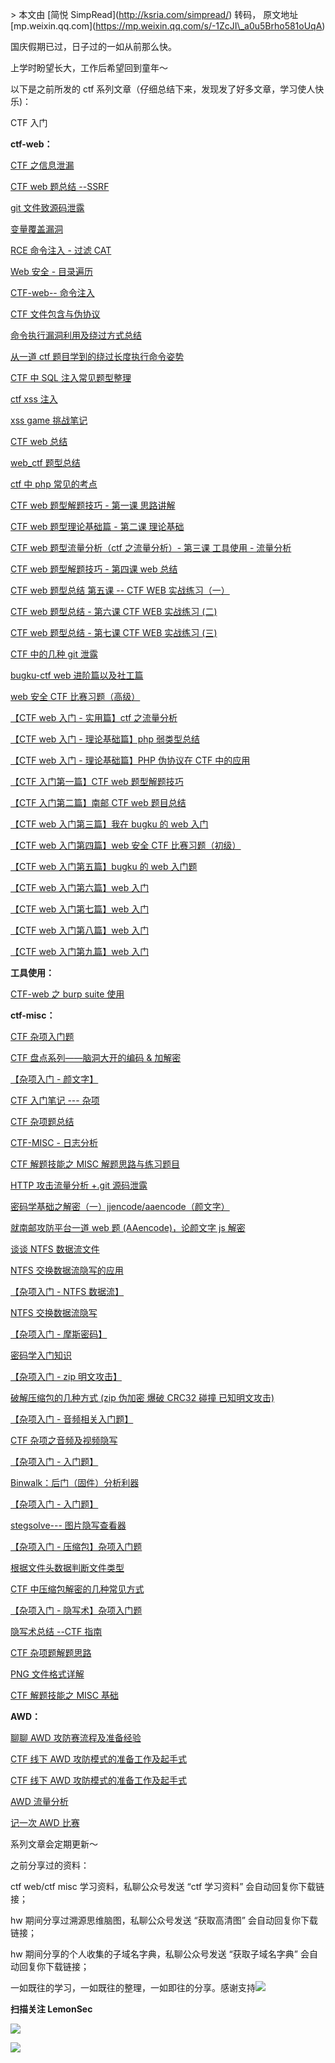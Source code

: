 \> 本文由 \[简悦 SimpRead\](http://ksria.com/simpread/) 转码， 原文地址 \[mp.weixin.qq.com\](https://mp.weixin.qq.com/s/-1ZcJI\_a0u5Brho581oUqA)

国庆假期已过，日子过的一如从前那么快。

上学时盼望长大，工作后希望回到童年～

以下是之前所发的 ctf 系列文章（仔细总结下来，发现发了好多文章，学习使人快乐)：

CTF 入门

**ctf-web：**

[CTF 之信息泄漏](http://mp.weixin.qq.com/s?__biz=MzUyMTA0MjQ4NA==&mid=2247488885&idx=3&sn=6aeb40247d732386580e76ccb146cc82&chksm=f9e07a2ece97f33818d04bda7bdcf247c88763e609b1376d036d5a6983c796d715036d5594db&scene=21#wechat_redirect)  

[CTF web 题总结 --SSRF](http://mp.weixin.qq.com/s?__biz=MzUyMTA0MjQ4NA==&mid=2247488556&idx=2&sn=221c03346f2175114d58f44a20a5c5d4&chksm=f9e07b77ce97f261053883387498b17602740fd190f9452aec43068d4b9a683b8cc7daf94749&scene=21#wechat_redirect)  

[git 文件致源码泄露](http://mp.weixin.qq.com/s?__biz=MzUyMTA0MjQ4NA==&mid=2247488580&idx=2&sn=9c6cf5e6e5c4eebb8ce463180c5da44a&chksm=f9e07b1fce97f2099ffaed7ea6bf74ecfb8f91f27d25e8ce833b548b50d3726b68428d251988&scene=21#wechat_redirect)  

[变量覆盖漏洞](http://mp.weixin.qq.com/s?__biz=MzUyMTA0MjQ4NA==&mid=2247488519&idx=1&sn=73146e7bcca47118e2f3b2727d98c6ca&chksm=f9e07b5cce97f24a46e2f79f0b7d64794a4d60a88c0453788953ce39d54fe81356b66e05ef70&scene=21#wechat_redirect)  

[RCE 命令注入 - 过滤 CAT](http://mp.weixin.qq.com/s?__biz=MzUyMTA0MjQ4NA==&mid=2247488475&idx=2&sn=d97241003125e6383d46ed6a811a26fa&chksm=f9e07c80ce97f596da2636f71eaf0da3052efd05cd5c64703e6493450dd25350f7b39bdecb30&scene=21#wechat_redirect)  

[Web 安全 - 目录遍历](http://mp.weixin.qq.com/s?__biz=MzUyMTA0MjQ4NA==&mid=2247488475&idx=1&sn=0f111844f102a3469d3360bb3c33a7d8&chksm=f9e07c80ce97f5969d420b5773a505b3a57f338f69ece60110998c97022b18274369ca443946&scene=21#wechat_redirect)  

[CTF-web-- 命令注入](http://mp.weixin.qq.com/s?__biz=MzUyMTA0MjQ4NA==&mid=2247488448&idx=1&sn=885f277c36d10a6e1e4012efdc34d4cd&chksm=f9e07c9bce97f58d0fb2ad6ad0feb0e049fe44e5c7dc187c4b778d1b360ffc7a073f2175b969&scene=21#wechat_redirect)  

[CTF 文件包含与伪协议](http://mp.weixin.qq.com/s?__biz=MzUyMTA0MjQ4NA==&mid=2247488422&idx=1&sn=77a72d7d36c98078bd69edf19ef94ac5&chksm=f9e07cfdce97f5eb0dd68528e32567bf672969c924f9edd813641d37310ca296966d653703b7&scene=21#wechat_redirect)

[命令执行漏洞利用及绕过方式总结](http://mp.weixin.qq.com/s?__biz=MzUyMTA0MjQ4NA==&mid=2247488400&idx=1&sn=c10e90cd541150ef8fb02ac4775914c5&chksm=f9e07ccbce97f5ddbaed73b475c54bca3e155b66d8109e66a029cfba90f3021b1d562ba9203c&scene=21#wechat_redirect)  

[从一道 ctf 题目学到的绕过长度执行命令姿势](http://mp.weixin.qq.com/s?__biz=MzUyMTA0MjQ4NA==&mid=2247488400&idx=2&sn=175c88e39508614e2434ac2ae497f29b&chksm=f9e07ccbce97f5dd2246cc5f88679e189b3d992760235d02f0427f3a7dfbc914c3470b7d776a&scene=21#wechat_redirect)

[CTF 中 SQL 注入常见题型整理](http://mp.weixin.qq.com/s?__biz=MzUyMTA0MjQ4NA==&mid=2247488279&idx=3&sn=8c3609b2845e92de73f447af24621919&chksm=f9e07c4cce97f55afd29d178e2a212408531039667d37ce6812d33affa94fda886d20b131481&scene=21#wechat_redirect)  

[ctf xss 注入](http://mp.weixin.qq.com/s?__biz=MzUyMTA0MjQ4NA==&mid=2247488173&idx=1&sn=d99249d222a0bc167aa0d9e4a46068cc&chksm=f9e07df6ce97f4e0fca705eccf888d201e344774cc8f84b15e17c43073dc21f51b77f86a8241&scene=21#wechat_redirect)  

[xss game 挑战笔记](http://mp.weixin.qq.com/s?__biz=MzUyMTA0MjQ4NA==&mid=2247488173&idx=2&sn=1773fb166e700b23f7df3a5e69a6d7af&chksm=f9e07df6ce97f4e0702e552dc9d9c2830ecf9f32d77fad4e855f09646ca37227a740f3b8912a&scene=21#wechat_redirect)

[CTF web 总结](http://mp.weixin.qq.com/s?__biz=MzUyMTA0MjQ4NA==&mid=2247487018&idx=1&sn=a689a19021db7dd7885f2b59f83fcbf3&chksm=f9e06171ce97e867f550adbd6c4243b141436fa05caaca82b5e672200eb6ce66755032a7a447&scene=21#wechat_redirect)  

[web\_ctf 题型总结](http://mp.weixin.qq.com/s?__biz=MzUyMTA0MjQ4NA==&mid=2247487018&idx=2&sn=5f9b1d6d685b1eb9922ecbe68f6fd45b&chksm=f9e06171ce97e867188e32a0fd1d1553c0f8c1896ba10f6ae41582a05a697804fa6494dae32c&scene=21#wechat_redirect)  

[ctf 中 php 常见的考点](http://mp.weixin.qq.com/s?__biz=MzUyMTA0MjQ4NA==&mid=2247487018&idx=3&sn=052bfcc648788da3ed9e8f3de3b04d7d&chksm=f9e06171ce97e86778a5d3f842fcad9a186ed15681599cc7a3864056c83c889707b95e4e4c1a&scene=21#wechat_redirect)

[CTF web 题型解题技巧 - 第一课 思路讲解](http://mp.weixin.qq.com/s?__biz=MzUyMTA0MjQ4NA==&mid=2247487271&idx=1&sn=7858417bbd4ab0dd1a7649bb03bb52cb&chksm=f9e0607cce97e96a9b7f71eed9d5954c5950c6e92f2309ad85259ad0679527bcff3076ae5c67&scene=21#wechat_redirect)

[CTF web 题型理论基础篇 - 第二课 理论基础](http://mp.weixin.qq.com/s?__biz=MzUyMTA0MjQ4NA==&mid=2247487290&idx=1&sn=60bfa105e176518c70537191e1ddece4&chksm=f9e06061ce97e977bd937f4fd5de33614b1e0890d66188c147214fbd2d281517989b756df4a8&scene=21#wechat_redirect)

[CTF web 题型流量分析（ctf 之流量分析）- 第三课 工具使用 - 流量分析](http://mp.weixin.qq.com/s?__biz=MzUyMTA0MjQ4NA==&mid=2247487312&idx=1&sn=90b01fd012dddff5bba8bfd3a8bd9503&chksm=f9e0600bce97e91dac4acbfd7f033a80e353519d39fa7444e78a352990bcfc2d2855013ac3a9&scene=21#wechat_redirect)

[CTF web 题型解题技巧 - 第四课 web 总结](http://mp.weixin.qq.com/s?__biz=MzUyMTA0MjQ4NA==&mid=2247487344&idx=1&sn=79027d9fb078666e00e704ed25afb26e&chksm=f9e0602bce97e93db5a747b5409bfb612c202b900a88e91cf34cc68a56f1815226f086c59566&scene=21#wechat_redirect)  

[CTF web 题型总结 第五课 -- CTF WEB 实战练习（一）](http://mp.weixin.qq.com/s?__biz=MzUyMTA0MjQ4NA==&mid=2247487386&idx=1&sn=747e859de9c4d283add2d5aa4e5afd20&chksm=f9e060c1ce97e9d71a0cf2f8d86f152df90469fb3312b6c836060e3ae6e482d35aca9b92da3b&scene=21#wechat_redirect)

[CTF web 题型总结 - 第六课 CTF WEB 实战练习 (二)](http://mp.weixin.qq.com/s?__biz=MzUyMTA0MjQ4NA==&mid=2247487452&idx=1&sn=495a1930069b5d18bc64f6e2a55cee2d&chksm=f9e06087ce97e9916d21bbf1841fd9b7c5ccadcb1d7cc282286a7dfe7e2a859423ed0a716ba8&scene=21#wechat_redirect)

[CTF web 题型总结 - 第七课 CTF WEB 实战练习 (三)](http://mp.weixin.qq.com/s?__biz=MzUyMTA0MjQ4NA==&mid=2247487456&idx=1&sn=3b06dd7e077847bc3535522dff0b6c91&chksm=f9e060bbce97e9ad4cd1b521224595c1d1e65def7595bb3b31005589aa72f8804b94a3e337e2&scene=21#wechat_redirect)

[CTF 中的几种 git 泄露](http://mp.weixin.qq.com/s?__biz=MzUyMTA0MjQ4NA==&mid=2247486350&idx=3&sn=bf062c5e30f53e1758664147e9adb71f&chksm=f9e064d5ce97edc3f5c7db1e3f4ba713039c2ae543c0fbe05d9cf6471fe3fee0fdc5b77feea5&scene=21#wechat_redirect)  

[bugku-ctf web 进阶篇以及社工篇](http://mp.weixin.qq.com/s?__biz=MzUyMTA0MjQ4NA==&mid=2247486307&idx=1&sn=ff217b5f1508611d95f925ccfadb42dd&chksm=f9e06438ce97ed2e6d85eaa4a097636d54edbb045970485c36b7cf7a890767ad1dd18e1421d3&scene=21#wechat_redirect)  

[web 安全 CTF 比赛习题（高级）](http://mp.weixin.qq.com/s?__biz=MzUyMTA0MjQ4NA==&mid=2247486307&idx=2&sn=2dff925a0414f0956125ee39df87e30f&chksm=f9e06438ce97ed2e815110209ffc3222bef69ae2b9eb5bf9186d656355022de7ae3074e1bdb0&scene=21#wechat_redirect)  

[【CTF web 入门 - 实用篇】ctf 之流量分析](http://mp.weixin.qq.com/s?__biz=MzUyMTA0MjQ4NA==&mid=2247486214&idx=2&sn=d573492d7ea7f1e00b63cc9a2133aad8&chksm=f9e0645dce97ed4b67227f0f975dbb9a63ae0d574968b3d36271ffa752909da6e353aaac470e&scene=21#wechat_redirect)  

[【CTF web 入门 - 理论基础篇】php 弱类型总结](http://mp.weixin.qq.com/s?__biz=MzUyMTA0MjQ4NA==&mid=2247486113&idx=2&sn=4bf86f15520916dfbf204649846523db&chksm=f9e065face97ececad476e28eec70e2d11b5fbeadcc5c000fbe17e5daf495e1323ad42128b52&scene=21#wechat_redirect)  

[【CTF web 入门 - 理论基础篇】PHP 伪协议在 CTF 中的应用](http://mp.weixin.qq.com/s?__biz=MzUyMTA0MjQ4NA==&mid=2247486113&idx=3&sn=269a4d693299b9abb58b8818dea3efa6&chksm=f9e065face97ececef374ee37bf922084def553ca6a7d9fcecd6bd0fddf23883ec4d0032e8b9&scene=21#wechat_redirect)  

[【CTF 入门第一篇】CTF web 题型解题技巧](http://mp.weixin.qq.com/s?__biz=MzUyMTA0MjQ4NA==&mid=2247485992&idx=1&sn=906affc3cdb6f103232a8c9993eb6137&chksm=f9e06573ce97ec65de9f994805e74f66b8d8192d18e9a851107d3a7e3c690ef4a2e7579ffb2c&scene=21#wechat_redirect)  

[【CTF 入门第二篇】南邮 CTF web 题目总结](http://mp.weixin.qq.com/s?__biz=MzUyMTA0MjQ4NA==&mid=2247485997&idx=1&sn=92a09826f626b48e08050b8a324ab201&chksm=f9e06576ce97ec6049bde2b0fa26f740f2a57ecb30457774959414c783234fe0393f7cb0d2d0&scene=21#wechat_redirect)  

[【CTF web 入门第三篇】我在 bugku 的 web 入门](http://mp.weixin.qq.com/s?__biz=MzUyMTA0MjQ4NA==&mid=2247486069&idx=1&sn=305367b9e44b8bb7dce8869593f822ac&chksm=f9e0652ece97ec388b4dc4bc216e610429aa602577522d6195b26360fe6a05a2e2322f71fc20&scene=21#wechat_redirect)  

[【CTF web 入门第四篇】web 安全 CTF 比赛习题（初级）](http://mp.weixin.qq.com/s?__biz=MzUyMTA0MjQ4NA==&mid=2247486069&idx=2&sn=49fe2c03730a2409c400fec8ad159d7a&chksm=f9e0652ece97ec3875f06942f438850db80b4d7901bd9ceda76175acad5c000c4434b764c5f1&scene=21#wechat_redirect)  

[【CTF web 入门第五篇】bugku 的 web 入门题](http://mp.weixin.qq.com/s?__biz=MzUyMTA0MjQ4NA==&mid=2247486113&idx=1&sn=e1fa1294c45931af986b42955adcdb15&chksm=f9e065face97ececbd79c22b6a2b73c62e12a46b6c61c8093b33899293d6e949b6a3d34bf8ee&scene=21#wechat_redirect)  

[【CTF web 入门第六篇】web 入门](http://mp.weixin.qq.com/s?__biz=MzUyMTA0MjQ4NA==&mid=2247486148&idx=1&sn=b2228543ebd0ce7d5d0b4e77567d75d9&chksm=f9e0659fce97ec89abf4d00941775e5b5b80d8de36a03a59d20c76f6dcd55609da310410c5a2&scene=21#wechat_redirect)  

[【CTF web 入门第七篇】web 入门](http://mp.weixin.qq.com/s?__biz=MzUyMTA0MjQ4NA==&mid=2247486214&idx=1&sn=719119366192db087f63a3ed73eb4fdf&chksm=f9e0645dce97ed4ba98601fcb12ee8b54fa0a6748051c26df63080a18a4108da48460f7871a7&scene=21#wechat_redirect)  

[【CTF web 入门第八篇】web 入门](http://mp.weixin.qq.com/s?__biz=MzUyMTA0MjQ4NA==&mid=2247486248&idx=1&sn=83a3725d7056f5c9f6dc0f64341725b4&chksm=f9e06473ce97ed653c86ac4089cd9129122306c402bfa8f08b53e00d5722c315880df8449f1e&scene=21#wechat_redirect)  

[【CTF web 入门第九篇】web 入门](http://mp.weixin.qq.com/s?__biz=MzUyMTA0MjQ4NA==&mid=2247486275&idx=1&sn=b95564108b1449c8ed75b26ed0ad7572&chksm=f9e06418ce97ed0e3498b45a865cd5d775544d6c8f244e0570e8e88969d887697bbd1913db9f&scene=21#wechat_redirect)

**工具使用：**

[CTF-web 之 burp suite 使用](http://mp.weixin.qq.com/s?__biz=MzUyMTA0MjQ4NA==&mid=2247487634&idx=1&sn=dea838123c65d80e6b45ce55674bee70&chksm=f9e07fc9ce97f6df8bd197f4dc8d23352628e81a9b1eef5f989b131b861cad9ac45f8aa9a5e5&scene=21#wechat_redirect)

**ctf-misc：**

[CTF 杂项入门题](http://mp.weixin.qq.com/s?__biz=MzUyMTA0MjQ4NA==&mid=2247486811&idx=1&sn=cb232c9faf8c23edb3d485e39622edef&chksm=f9e06200ce97eb16352c86e64703df6ca3a292000e94231619448c5e3ba25a06ae44f32b3cf4&scene=21#wechat_redirect)  

[CTF 盘点系列——脑洞大开的编码 & 加解密](http://mp.weixin.qq.com/s?__biz=MzUyMTA0MjQ4NA==&mid=2247486811&idx=2&sn=23ec37d3f26bddf5940ae7c2fffe3a6c&chksm=f9e06200ce97eb16eeed8a72e3c940cc8d98d557109f36aad46241d7a12a852a4dc46d675590&scene=21#wechat_redirect)  

[【杂项入门 - 颜文字】](http://mp.weixin.qq.com/s?__biz=MzUyMTA0MjQ4NA==&mid=2247486761&idx=1&sn=35e08370e860e91b49f2f8480025f2fc&chksm=f9e06272ce97eb64af947a071093c2ccd7f1f0ae388d2eef5ec030fd7c532401519dd317ad95&scene=21#wechat_redirect)

[CTF 入门笔记 --- 杂项](http://mp.weixin.qq.com/s?__biz=MzUyMTA0MjQ4NA==&mid=2247488519&idx=2&sn=ff6fb3ba2b7f952cf81dec3e630518eb&chksm=f9e07b5cce97f24a86706ab3df33d96ed00cce072d638e96c524758c3abec979c8e79a6d96f8&scene=21#wechat_redirect)

[CTF 杂项题总结](http://mp.weixin.qq.com/s?__biz=MzUyMTA0MjQ4NA==&mid=2247488323&idx=3&sn=a66e50c4afa5d752f1cce8951fc3dabd&chksm=f9e07c18ce97f50ee5c06e8ad0a0c48ade4152f0bb01ff6174df4333a49c7e65e331229b91f4&scene=21#wechat_redirect)  

[CTF-MISC - 日志分析](http://mp.weixin.qq.com/s?__biz=MzUyMTA0MjQ4NA==&mid=2247488279&idx=2&sn=4711df3abfc14abc6101741fc2409d47&chksm=f9e07c4cce97f55a0b35d842e0a10b3d70c5cd364d2b241ea9d68f3a372db9cc5bf18f559615&scene=21#wechat_redirect)

[CTF 解题技能之 MISC 解题思路与练习题目](http://mp.weixin.qq.com/s?__biz=MzUyMTA0MjQ4NA==&mid=2247488002&idx=1&sn=5a3e81331cf94b5afaa3f2f8f93fa78d&chksm=f9e07d59ce97f44fa8cd6d04c95e72448433795f4587d91ba5a8b4ff35ef8de8ad85fac581f6&scene=21#wechat_redirect)  

[HTTP 攻击流量分析 +.git 源码泄露](http://mp.weixin.qq.com/s?__biz=MzUyMTA0MjQ4NA==&mid=2247487582&idx=2&sn=d39b4230f419e3d5cf623aeeb75fc1f2&chksm=f9e07f05ce97f6138937ad09bc6caec5b5c30f46157c7992f15a423e5b59e60417a062ce6f3f&scene=21#wechat_redirect)

[密码学基础之解密（一）jjencode/aaencode（颜文字）](http://mp.weixin.qq.com/s?__biz=MzUyMTA0MjQ4NA==&mid=2247486761&idx=2&sn=44d6724bb9b7f507fcb808d010e11b42&chksm=f9e06272ce97eb645a909febba8fe22332702b81c644611d31ab7838afb4bf47951372588c84&scene=21#wechat_redirect)  

[就南邮攻防平台一道 web 题 (AAencode)，论颜文字 js 解密](http://mp.weixin.qq.com/s?__biz=MzUyMTA0MjQ4NA==&mid=2247486761&idx=3&sn=f0f7fbd1c344c18dd45ef89878a76aff&chksm=f9e06272ce97eb641fb35a25d6a9e5f99530013ac0b5db32348600d8500fca24e51f395e1424&scene=21#wechat_redirect)  

[谈谈 NTFS 数据流文件](http://mp.weixin.qq.com/s?__biz=MzUyMTA0MjQ4NA==&mid=2247486756&idx=1&sn=b4ccd415c44579b9ac3bb3943528076b&chksm=f9e0627fce97eb6958717f5c448ff1c9d8870325271fe13e7ad0ba8f19259ee2e7408ee67ec5&scene=21#wechat_redirect)  

[NTFS 交换数据流隐写的应用](http://mp.weixin.qq.com/s?__biz=MzUyMTA0MjQ4NA==&mid=2247486756&idx=2&sn=abf2595826203bec3f6fec11eb658ede&chksm=f9e0627fce97eb69dc805917a0b71830429129277c1831bebf16448e9e14b7381b34699c258f&scene=21#wechat_redirect)  

[【杂项入门 - NTFS 数据流】](http://mp.weixin.qq.com/s?__biz=MzUyMTA0MjQ4NA==&mid=2247486693&idx=1&sn=b902fdd98a61e59ea23d5282cdcff4c6&chksm=f9e063bece97eaa871d256e5e485e4d83daefba23725edfbf159ffdffb5a670d606f2a5e1d21&scene=21#wechat_redirect)  

[NTFS 交换数据流隐写](http://mp.weixin.qq.com/s?__biz=MzUyMTA0MjQ4NA==&mid=2247486693&idx=2&sn=3e5445c7da82565c6bd65ffea7693d54&chksm=f9e063bece97eaa8dcfccdcece7c91ac366783ae091e2abf67f21b7da462beac80146a3c2bba&scene=21#wechat_redirect)  

[【杂项入门 - 摩斯密码】](http://mp.weixin.qq.com/s?__biz=MzUyMTA0MjQ4NA==&mid=2247486676&idx=1&sn=b0965e8553a6abbef60fec21e505f0eb&chksm=f9e0638fce97ea9931e99d381db1e12e23a6b494e2e37f30ce88c920369ba2f291e49ae22287&scene=21#wechat_redirect)  

[密码学入门知识](http://mp.weixin.qq.com/s?__biz=MzUyMTA0MjQ4NA==&mid=2247486676&idx=2&sn=383304d74854e0001447964517d5dd38&chksm=f9e0638fce97ea99219f143afac6708961c7acac68f88dfa777f96c7f53853cffc8fda809515&scene=21#wechat_redirect)  

[【杂项入门 - zip 明文攻击】](http://mp.weixin.qq.com/s?__biz=MzUyMTA0MjQ4NA==&mid=2247486633&idx=1&sn=c9d98dc12671a33f902bf02a82f37f65&chksm=f9e063f2ce97eae4456f8640360378f84db54d74ff89b4e2170ceea32af0d2e8d892f28f1d28&scene=21#wechat_redirect)  

[破解压缩包的几种方式 (zip 伪加密 爆破 CRC32 碰撞 已知明文攻击)](http://mp.weixin.qq.com/s?__biz=MzUyMTA0MjQ4NA==&mid=2247486633&idx=2&sn=d31f92a2f3d3deea1f57511f1ce8bbf5&chksm=f9e063f2ce97eae4b60c089f4614edbaa974f9292f2900b16952aa7bc96bd5fa015bf8e8073c&scene=21#wechat_redirect)  

[【杂项入门 - 音频相关入门题】](http://mp.weixin.qq.com/s?__biz=MzUyMTA0MjQ4NA==&mid=2247486594&idx=1&sn=989e7e78cfacdc89f464f0931ae0c199&chksm=f9e063d9ce97eacf957d790a7dbc234f263fe73b9d57632612cdc03218c90f8d34884375dc74&scene=21#wechat_redirect)  

[CTF 杂项之音频及视频隐写](http://mp.weixin.qq.com/s?__biz=MzUyMTA0MjQ4NA==&mid=2247486594&idx=2&sn=736718a8cdbde3f9e66cfde8fce6a5e1&chksm=f9e063d9ce97eacfb8846d4e7842103436b10330338d7e2074d869005941e89647f5835e7fac&scene=21#wechat_redirect)  

[【杂项入门 - 入门题】](http://mp.weixin.qq.com/s?__biz=MzUyMTA0MjQ4NA==&mid=2247486524&idx=1&sn=aec6123dce62e77971af9c0523570c52&chksm=f9e06367ce97ea71dd71a3c476dcd976f39fd999f9466bbfd645a2d67b2cb4425c8be1c39c05&scene=21#wechat_redirect)  

[Binwalk：后门（固件）分析利器](http://mp.weixin.qq.com/s?__biz=MzUyMTA0MjQ4NA==&mid=2247486524&idx=2&sn=c0ddbb09f43f568ddee8717c1ed81206&chksm=f9e06367ce97ea7134c4649cd756d82d9eb4da2c52f41a52f788e379bd7314e141276dc1c670&scene=21#wechat_redirect)  

[【杂项入门 - 入门题】](http://mp.weixin.qq.com/s?__biz=MzUyMTA0MjQ4NA==&mid=2247486471&idx=1&sn=c95bfc51a5375756e6bafd26631fd055&chksm=f9e0635cce97ea4a019ecffdb5cc3f2052369ad35418671eb7562faa0bfd69c13a606e1a529f&scene=21#wechat_redirect)  

[stegsolve--- 图片隐写查看器](http://mp.weixin.qq.com/s?__biz=MzUyMTA0MjQ4NA==&mid=2247486437&idx=2&sn=453ad995303a5020429d7158e0567665&chksm=f9e064bece97eda873a214d04bdd74d99e7d8297b766b6d24cb5bb692378284af4790fd333c2&scene=21#wechat_redirect)  

[【杂项入门 - 压缩包】杂项入门题](http://mp.weixin.qq.com/s?__biz=MzUyMTA0MjQ4NA==&mid=2247486399&idx=1&sn=b1ce8180b6fdcfc22cf68d7d9710f6a0&chksm=f9e064e4ce97edf2839593b62a2c2e95b1094249493eb2144ccc63573b982279c63d963bd6b0&scene=21#wechat_redirect)  

[根据文件头数据判断文件类型](http://mp.weixin.qq.com/s?__biz=MzUyMTA0MjQ4NA==&mid=2247486399&idx=2&sn=f59d5a2d633f0b5efda0e75cecf8883f&chksm=f9e064e4ce97edf216855aaf1ea584bb2e0b088c5bbc7359bf8a193757233bec7c8f8c294bdb&scene=21#wechat_redirect)  

[CTF 中压缩包解密的几种常见方式](http://mp.weixin.qq.com/s?__biz=MzUyMTA0MjQ4NA==&mid=2247486399&idx=3&sn=b2ef7865919c133645113d37f41b948c&chksm=f9e064e4ce97edf23f6003f6e54a6fbdb4dd9b69ed6ebf3bcd9c4149880a4b5ceb47ed2dc3c5&scene=21#wechat_redirect)  

[【杂项入门 - 隐写术】杂项入门题](http://mp.weixin.qq.com/s?__biz=MzUyMTA0MjQ4NA==&mid=2247486374&idx=1&sn=90ee2cbd19508a4cfcb33ee2195dbf1c&chksm=f9e064fdce97edeb026dd5182da7dde5bea8442796f012d34ca8a5c7c48cd755fbe4dda0a080&scene=21#wechat_redirect)  

[隐写术总结 --CTF 指南](http://mp.weixin.qq.com/s?__biz=MzUyMTA0MjQ4NA==&mid=2247486374&idx=2&sn=5e5b934d0206b7e197258e625ecdb3db&chksm=f9e064fdce97edeb2b826b8f7563cbd234484e23339ced4ae6740ae1e8867d3a51501c152286&scene=21#wechat_redirect)  

[CTF 杂项题解题思路](http://mp.weixin.qq.com/s?__biz=MzUyMTA0MjQ4NA==&mid=2247486374&idx=3&sn=9663487bb2ed88b55600a7dc952e0dc3&chksm=f9e064fdce97edeb2d8713439f892d456287ac087133f8875ca41d03233869a3813bed2fd28a&scene=21#wechat_redirect)  

[PNG 文件格式详解](http://mp.weixin.qq.com/s?__biz=MzUyMTA0MjQ4NA==&mid=2247486374&idx=4&sn=ca914a1f3d7413ea51c4677425d379f8&chksm=f9e064fdce97edebeed67079e7d0aadb40275605631d9a6c5ca352a8cda5baf5cb91b81dc54b&scene=21#wechat_redirect)  

[CTF 解题技能之 MISC 基础](http://mp.weixin.qq.com/s?__biz=MzUyMTA0MjQ4NA==&mid=2247486350&idx=1&sn=347a4c1e5ee1326642e5c715b4160f35&chksm=f9e064d5ce97edc30e08d66a8f89e15518f229169009ee89759ce860c6f8ccc8a3b12120b424&scene=21#wechat_redirect)

**AWD：**  

[聊聊 AWD 攻防赛流程及准备经验](http://mp.weixin.qq.com/s?__biz=MzUyMTA0MjQ4NA==&mid=2247488536&idx=1&sn=0817b3d8d8c262bd4808819450c2b1ed&chksm=f9e07b43ce97f2550c244741bccde547045755982aed0fb7b3a00202909ee8c667845fc083a2&scene=21#wechat_redirect)  

[CTF 线下 AWD 攻防模式的准备工作及起手式](http://mp.weixin.qq.com/s?__biz=MzUyMTA0MjQ4NA==&mid=2247488536&idx=2&sn=ca819d62cf5c74510dc3521aac42d6e4&chksm=f9e07b43ce97f255df0ca7161b3cdb6b5a857cec5a650eaa85cbb97ffc8a7571a3be77551065&scene=21#wechat_redirect)  

[CTF 线下 AWD 攻防模式的准备工作及起手式](http://mp.weixin.qq.com/s?__biz=MzUyMTA0MjQ4NA==&mid=2247486943&idx=2&sn=620a3e4d0e064a01afe2064fa0e74de0&chksm=f9e06284ce97eb92f0614915aef3c9a585086e2f406f956351285065acc30dea15c5a9e9c571&scene=21#wechat_redirect)  

[AWD 流量分析](http://mp.weixin.qq.com/s?__biz=MzUyMTA0MjQ4NA==&mid=2247486943&idx=3&sn=4d7fda82c3c46caffbac94e41c3acd0a&chksm=f9e06284ce97eb92fe53d012da1b1e8083e49c79dbc7057d781bc182a06ea76b0ac923a44288&scene=21#wechat_redirect)  

[记一次 AWD 比赛](http://mp.weixin.qq.com/s?__biz=MzUyMTA0MjQ4NA==&mid=2247486943&idx=4&sn=18e79e0fab704f34f7e8cb8f3ee822f1&chksm=f9e06284ce97eb926a2f67836698a85932a9e29ef6083fd321d1754d57d6546c58ed03ccd225&scene=21#wechat_redirect)


系列文章会定期更新～  

之前分享过的资料：

ctf web/ctf misc 学习资料，私聊公众号发送 “ctf 学习资料” 会自动回复你下载链接；

hw 期间分享过溯源思维脑图，私聊公众号发送 “获取高清图” 会自动回复你下载链接；

hw 期间分享的个人收集的子域名字典，私聊公众号发送 “获取子域名字典” 会自动回复你下载链接；

一如既往的学习，一如既往的整理，一如即往的分享。感谢支持![](https://mmbiz.qpic.cn/mmbiz_png/p5qELRDe5icl7QVywL8iaGT0QBGpOwgD1IwN0z9JicTRvzvnsJicNRr2gRvJib6jKojzC5CJJsFPkEbZQJ999HrH5Gw/640?wx_fmt=png)

****扫描关注 LemonSec****  

![](https://mmbiz.qpic.cn/mmbiz_png/p5qELRDe5icncXiavFRorU03O5AoZQYznLCnFJLs8RQbC9sltHYyicOu9uchegP88kUFsS8KjITnrQMfYp9g2vQfw/640?wx_fmt=png)

![](https://mmbiz.qpic.cn/mmbiz_png/p5qELRDe5icnAsbXzXAVx0TwTHEy4yhBTShsTzrKfPqByzM33IVib0gdPRn3rJw3oz2uXBa4h2msAcJV6mztxvjQ/640?wx_fmt=png)